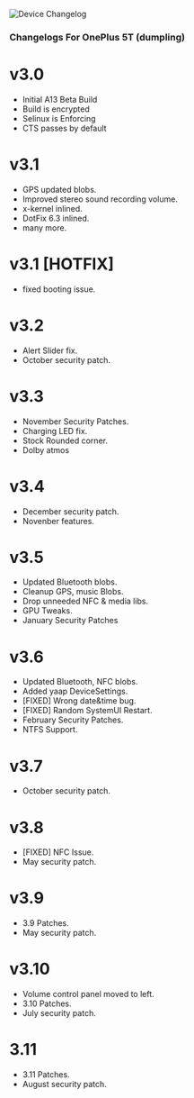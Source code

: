 ![Device Changelog](https://i.imgur.com/C0Wcdr5.png)

### Changelogs For OnePlus 5T (dumpling)

# v3.0

- Initial A13 Beta Build
- Build is encrypted
- Selinux is Enforcing
- CTS passes by default

# v3.1

- GPS updated blobs.
- Improved stereo sound recording volume.
- x-kernel inlined.
- DotFix 6.3 inlined.
- many more.

# v3.1 [HOTFIX]

- fixed booting issue.

# v3.2

- Alert Slider fix.
- October security patch.

# v3.3

- November Security Patches.
- Charging LED fix.
- Stock Rounded corner.
- Dolby atmos

# v3.4

- December security patch.
- Novenber features.

# v3.5

- Updated Bluetooth blobs.
- Cleanup GPS, music Blobs.
- Drop unneeded NFC & media libs.
- GPU Tweaks.
- January Security Patches

# v3.6

- Updated Bluetooth, NFC blobs.
- Added yaap DeviceSettings.
- [FIXED] Wrong date&time bug.
- [FIXED] Random SystemUI Restart.
- February Security Patches.
- NTFS Support.

# v3.7

- October security patch.

# v3.8

- [FIXED] NFC Issue.
- May security patch.

# v3.9

- 3.9 Patches.
- May security patch.

# v3.10

- Volume control panel moved to left.
- 3.10 Patches.
- July security patch.

# 3.11

- 3.11 Patches.
- August security patch.
